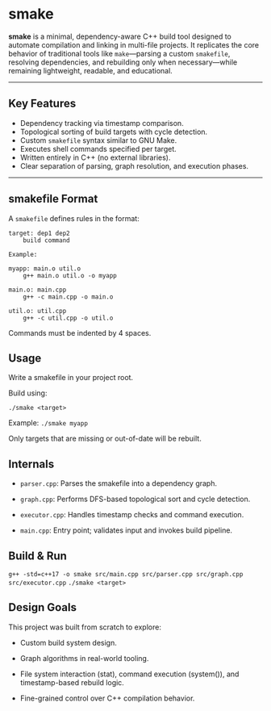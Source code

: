 # smake

**smake** is a minimal, dependency-aware C++ build tool designed to automate compilation and linking in multi-file projects. It replicates the core behavior of traditional tools like `make`—parsing a custom `smakefile`, resolving dependencies, and rebuilding only when necessary—while remaining lightweight, readable, and educational.

---

## Key Features

- Dependency tracking via timestamp comparison.
- Topological sorting of build targets with cycle detection.
- Custom `smakefile` syntax similar to GNU Make.
- Executes shell commands specified per target.
- Written entirely in C++ (no external libraries).
- Clear separation of parsing, graph resolution, and execution phases.

---

## smakefile Format

A `smakefile` defines rules in the format:

```make
target: dep1 dep2
    build command

Example:

myapp: main.o util.o
    g++ main.o util.o -o myapp

main.o: main.cpp
    g++ -c main.cpp -o main.o

util.o: util.cpp
    g++ -c util.cpp -o util.o
```
Commands must be indented by 4 spaces.

## Usage
Write a smakefile in your project root.

Build using:

`./smake <target>`

Example:
    `./smake myapp`

Only targets that are missing or out-of-date will be rebuilt.

## Internals

- `parser.cpp`: Parses the smakefile into a dependency graph.

- `graph.cpp`: Performs DFS-based topological sort and cycle detection.

- `executor.cpp`: Handles timestamp checks and command execution.

- `main.cpp`: Entry point; validates input and invokes build pipeline.

## Build & Run

`g++ -std=c++17 -o smake src/main.cpp src/parser.cpp src/graph.cpp src/executor.cpp`
`./smake <target>`

## Design Goals

This project was built from scratch to explore:

- Custom build system design.

- Graph algorithms in real-world tooling.

- File system interaction (stat), command execution (system()), and timestamp-based rebuild logic.

- Fine-grained control over C++ compilation behavior.

